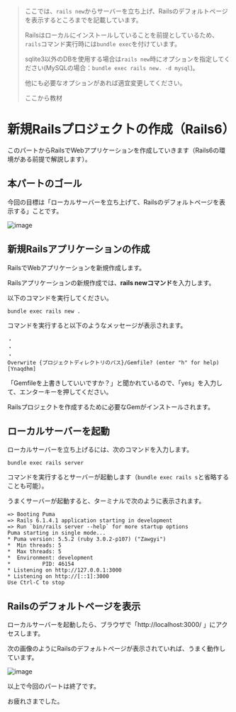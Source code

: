 > ここでは、`rails new`からサーバーを立ち上げ、Railsのデフォルトページを表示するところまでを記載しています。
> 
> Railsはローカルにインストールしていることを前提としているため、`rails`コマンド実行時には`bundle exec`を付けています。
> 
> sqlite3以外のDBを使用する場合は`rails new`時にオプションを指定してください(MySQLの場合：`bundle exec rails new. -d mysql`)。
>
> 他にも必要なオプションがあれば適宜変更してください。
>
> ここから教材

# 新規Railsプロジェクトの作成（Rails6）
このパートからRailsでWebアプリケーションを作成していきます（Rails6の環境がある前提で解説します）。


## 本パートのゴール
今回の目標は「ローカルサーバーを立ち上げて、Railsのデフォルトページを表示する」ことです。

![image](https://i.gyazo.com/63fef1182934fdc07ffcbac00b03439c.png)

## 新規Railsアプリケーションの作成
RailsでWebアプリケーションを新規作成します。

Railsアプリケーションの新規作成では、**rails newコマンド**を入力します。

以下のコマンドを実行してください。

```console
bundle exec rails new .
```

コマンドを実行すると以下のようなメッセージが表示されます。

```
・
・
・
Overwrite {プロジェクトディレクトリのパス}/Gemfile? (enter "h" for help) [Ynaqdhm] 
```

「Gemfileを上書きしていいですか？」と聞かれているので、「yes」を入力して、エンターキーを押してください。

Railsプロジェクトを作成するために必要なGemがインストールされます。


## ローカルサーバーを起動
ローカルサーバーを立ち上げるには、次のコマンドを入力します。

```console
bundle exec rails server
```

コマンドを実行するとサーバーが起動します（`bundle exec rails s`と省略することも可能）。

うまくサーバーが起動すると、ターミナルで次のように表示されます。

```
=> Booting Puma
=> Rails 6.1.4.1 application starting in development 
=> Run `bin/rails server --help` for more startup options
Puma starting in single mode...
* Puma version: 5.5.2 (ruby 3.0.2-p107) ("Zawgyi")
*  Min threads: 5
*  Max threads: 5
*  Environment: development
*          PID: 46154
* Listening on http://127.0.0.1:3000
* Listening on http://[::1]:3000
Use Ctrl-C to stop
```

## Railsのデフォルトページを表示
ローカルサーバーを起動したら、ブラウザで「http://localhost:3000/ 」にアクセスします。

次の画像のようにRailsのデフォルトページが表示されていれば、うまく動作しています。

![image](https://i.gyazo.com/63fef1182934fdc07ffcbac00b03439c.png)

以上で今回のパートは終了です。

お疲れさまでした。
